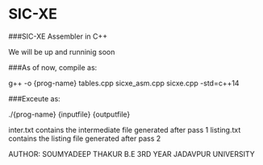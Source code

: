 # SIC-XE

###SIC-XE Assembler in C++

We will be up and runninig soon

###As of now, compile as:

g++ -o {prog-name} tables.cpp sicxe_asm.cpp sicxe.cpp -std=c++14

###Exceute as:

./{prog-name} {inputfile} {outputfile}

inter.txt contains the intermediate file generated after pass 1
listing.txt contains the listing file generated after pass 2


AUTHOR: SOUMYADEEP THAKUR
B.E 3RD YEAR
JADAVPUR UNIVERSITY
